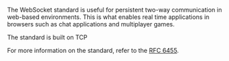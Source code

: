 The WebSocket standard is useful for persistent two-way communication in web-based environments. This is what enables real time applications in browsers such as chat applications and multiplayer games.

The standard is built on TCP 



For more information on the standard, refer to the [RFC 6455](https://datatracker.ietf.org/doc/rfc6455/?include_text=1).